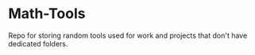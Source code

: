 # Math-Tools
Repo for storing random tools used for work and projects that don't have dedicated folders.
